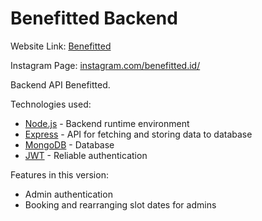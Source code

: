 # Benefitted Backend

Website Link: [Benefitted](https://benefitted.onrender.com)

Instagram Page: [instagram.com/benefitted.id/](https://www.instagram.com/benefitted.id/)

Backend API Benefitted.

Technologies used:

- [Node.js](https://nodejs.org/en/) - Backend runtime environment
- [Express](https://expressjs.com/) - API for fetching and storing data to database
- [MongoDB](https://www.mongodb.com/) - Database
- [JWT](https://en.wikipedia.org/wiki/JSON_Web_Token) - Reliable authentication

Features in this version:

- Admin authentication
- Booking and rearranging slot dates for admins
